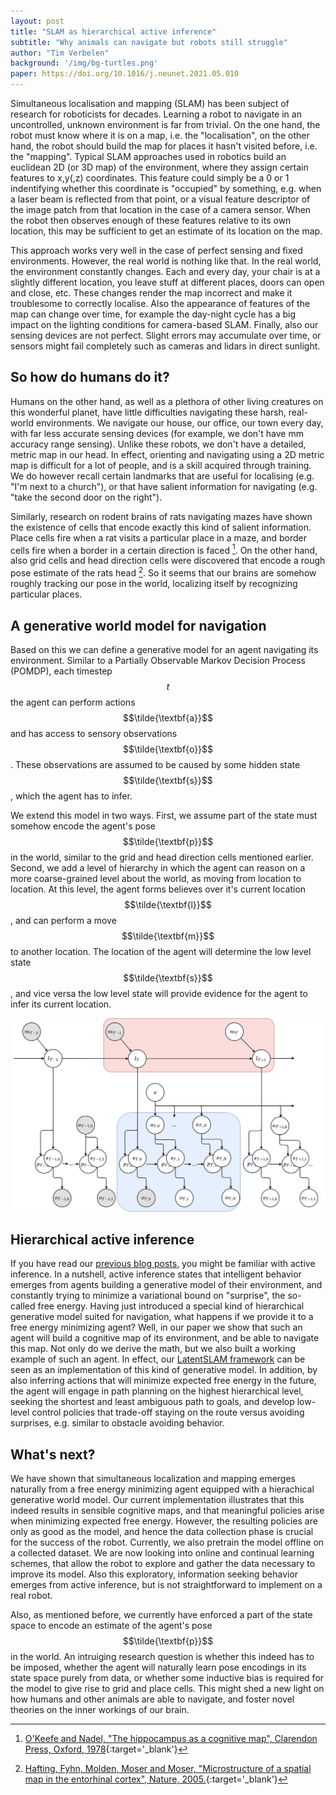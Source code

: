 ```yaml
---
layout: post
title: "SLAM as hierarchical active inference"
subtitle: "Why animals can navigate but robots still struggle"
author: "Tim Verbelen"
background: '/img/bg-turtles.png'
paper: https://doi.org/10.1016/j.neunet.2021.05.010
---
```


Simultaneous localisation and mapping (SLAM) has been subject of research for roboticists for decades. Learning a robot to navigate in an uncontrolled, unknown environment is far from trivial. On the one hand, the robot must know where it is on a map, i.e. the "localisation", on the other hand, the robot should build the map for places it hasn't visited before, i.e. the "mapping". Typical SLAM approaches used in robotics build an euclidean 2D (or 3D map) of the environment, where they assign certain features to x,y(,z) coordinates. This feature could simply be a 0 or 1 indentifying whether this coordinate is "occupied" by something, e.g. when a laser beam is reflected from that point, or a visual feature descriptor of the image patch from that location in the case of a camera sensor. When the robot then observes enough of these features relative to its own location, this may be sufficient to get an estimate of its location on the map.

This approach works very well in the case of perfect sensing and fixed environments. However, the real world is nothing like that. In the real world, the environment constantly changes. Each and every day, your chair is at a slightly different location, you leave stuff at different places, doors can open and close, etc. These changes render the map incorrect and make it troublesome to correctly localise. Also the appearance of features of the map can change over time, for example the day-night cycle has a big impact on the lighting conditions for camera-based SLAM. Finally, also our sensing devices are not perfect. Slight errors may accumulate over time, or sensors might fail completely such as cameras and lidars in direct sunlight. 

## So how do humans do it?

Humans on the other hand, as well as a plethora of other living creatures on this wonderful planet, have little difficulties navigating these harsh, real-world environments. We navigate our house, our office, our town every day, with far less accurate sensing devices (for example, we don't have mm accuracy range sensing). Unlike these robots, we don't have a detailed, metric map in our head. In effect, orienting and navigating using a 2D metric map is difficult for a lot of people, and is a skill acquired through training. We do however recall certain landmarks that are useful for localising (e.g. "I'm next to a church"), or that have salient information for navigating (e.g. "take the second door on the right").

Similarly, research on rodent brains of rats navigating mazes have shown the existence of cells that encode exactly this kind of salient information. Place cells fire when a rat visits a particular place in a maze, and border cells fire when a border in a certain direction is faced [^1]. On the other hand, also grid cells and head direction cells were discovered that encode a rough pose estimate of the rats head [^2]. So it seems that our brains are somehow roughly tracking our pose in the world, localizing itself by recognizing particular places.

## A generative world model for navigation

Based on this we can define a generative model for an agent navigating its environment. Similar to a Partially Observable Markov Decision Process (POMDP), each timestep $$t$$ the agent can perform actions $$\tilde{\textbf{a}}$$ and has access to sensory observations $$\tilde{\textbf{o}}$$. These observations are assumed to be caused by some hidden state $$\tilde{\textbf{s}}$$, which the agent has to infer.

We extend this model in two ways. First, we assume part of the state must somehow encode the agent's pose $$\tilde{\textbf{p}}$$ in the world, similar to the grid and head direction cells mentioned earlier. Second, we add a level of hierarchy in which the agent can reason on a more coarse-grained level about the world, as moving from location to location. At this level, the agent forms believes over it's current location $$\tilde{\textbf{l}}$$, and can perform a move $$\tilde{\textbf{m}}$$ to another location. The location of the agent will determine the low level state $$\tilde{\textbf{s}}$$, and vice versa the low level state will provide evidence for the agent to infer its current location.

<img src="/img/06_model.png">

## Hierarchical active inference

If you have read our [previous blog posts](https://thesmartrobot.github.io/2020/05/27/active-inference.html), you might be familiar with active inference. In a nutshell, active inference states that intelligent behavior emerges from agents building a generative model of their environment, and constantly trying to minimize a variational bound on "surprise", the so-called free energy. Having just introduced a special kind of hierarchical generative model suited for navigation, what happens if we provide it to a free energy minimizing agent? Well, in our paper we show that such an agent will build a cognitive map of its environment, and be able to navigate this map. Not only do we derive the math, but we also built a working example of such an agent. In effect, our [LatentSLAM framework](https://thesmartrobot.github.io/2021/05/11/latentslam.html) can be seen as an implementation of this kind of generative model. In addition, by also inferring actions that will minimize expected free energy in the future, the agent will engage in path planning on the highest hierarchical level, seeking the shortest and least ambiguous path to goals, and develop low-level control policies that trade-off staying on the route versus avoiding surprises, e.g. similar to obstacle avoiding behavior.

## What's next?

We have shown that simultaneous localization and mapping emerges naturally from a free energy minimizing agent equipped with a hierachical generative world model. Our current implementation illustrates that this indeed results in sensible cognitive maps, and that meaningful policies arise when minimizing expected free energy. However, the resulting policies are only as good as the model, and hence the data collection phase is crucial for the success of the robot. Currently, we also pretrain the model offline on a collected dataset. We are now looking into online and continual learning schemes, that allow the robot to explore and gather the data necessary to improve its model. Also this exploratory, information seeking behavior emerges from active inference, but is not straightforward to implement on a real robot.

Also, as mentioned before, we currently have enforced a part of the state space to encode an estimate of the agent's pose $$\tilde{\textbf{p}}$$ in the world. An intruiging research question is whether this indeed has to be imposed, whether the agent will naturally learn pose encodings in its state space purely from data, or whether some inductive bias is required for the model to give rise to grid and place cells. This might shed a new light on how humans and other animals are able to navigate, and foster novel theories on the inner workings of our brain.

[^1]: [O'Keefe and Nadel, "The hippocampus as a cognitive map", Clarendon Press, Oxford, 1978](https://discovery.ucl.ac.uk/id/eprint/10103569/1/HCMComplete.pdf){:target='_blank'}

[^2]: [Hafting, Fyhn, Molden, Moser and Moser, "Microstructure of a spatial map in the entorhinal cortex", Nature, 2005.](https://www.nature.com/articles/nature03721){:target='_blank'}






